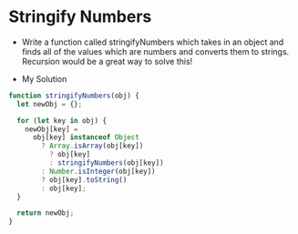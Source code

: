 # Stringify Numbers

- Write a function called stringifyNumbers which takes in an object and finds all of the values which are numbers and converts them to strings. Recursion would be a great way to solve this!

- My Solution

```javascript
function stringifyNumbers(obj) {
  let newObj = {};

  for (let key in obj) {
    newObj[key] =
      obj[key] instanceof Object
        ? Array.isArray(obj[key])
          ? obj[key]
          : stringifyNumbers(obj[key])
        : Number.isInteger(obj[key])
        ? obj[key].toString()
        : obj[key];
  }

  return newObj;
}
```